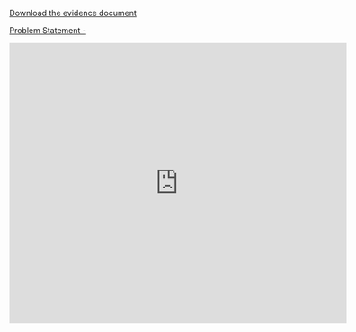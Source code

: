 
[Download the evidence document](https://github.com/kumaramit2000/target_switch/blob/main/LLD/battleShipGame/Evidences_BattleShipGame.docx)  

[Problem Statement - ](https://github.com/kumaramit2000/target_switch/blob/main/LLD/battleShipGame/BattleShip%20Game.pdf)

<embed src="https://github.com/kumaramit2000/target_switch/blob/main/LLD/battleShipGame/BattleShip%20Game.pdf" width="600" height="500" />
